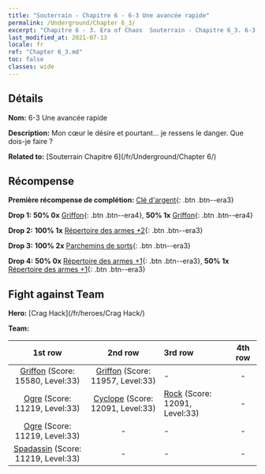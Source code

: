 ```yaml
---
title: "Souterrain - Chapitre 6 - 6-3 Une avancée rapide"
permalink: /Underground/Chapter 6_3/
excerpt: "Chapitre 6 - 3. Era of Chaos  Souterrain - Chapitre 6_3. 6-3 Une avancée rapide"
last_modified_at: 2021-07-13
locale: fr
ref: "Chapter 6_3.md"
toc: false
classes: wide
---
```


## Détails

 **Nom:** 6-3 Une avancée rapide

 **Description:** Mon cœur le désire et pourtant... je ressens le danger. Que dois-je faire ?

 **Related to:** [Souterrain Chapitre 6](/fr/Underground/Chapter 6/)

## Récompense

 **Première récompense de complétion:** [Clé d'argent](/ItemsFR/con_693/){: .btn .btn--era3}

 **Drop 1:** **50% 0x** [Griffon](/ItemsFR/unt_192/){: .btn .btn--era4}, **50% 1x** [Griffon](/ItemsFR/unt_192/){: .btn .btn--era4}

 **Drop 2:** **100% 1x** [Répertoire des armes +2](/ItemsFR/mat_32/){: .btn .btn--era3}

 **Drop 3:** **100% 2x** [Parchemins de sorts](/ItemsFR/con_694/){: .btn .btn--era3}

 **Drop 4:** **50% 0x** [Répertoire des armes +1](/ItemsFR/mat_25/){: .btn .btn--era3}, **50% 1x** [Répertoire des armes +1](/ItemsFR/mat_25/){: .btn .btn--era3}


## Fight against Team
 **Hero:** [Crag Hack](/fr/heroes/Crag Hack/)

 **Team:**


  | 1st row | 2nd row | 3rd row | 4th row |
  |:----:|:----:|:----|:----:|
  | [Griffon](/fr/units/Griffin/) (Score: 15580, Level:33)  | [Griffon](/fr/units/Griffin/) (Score: 11957, Level:33)  | - | - |
  | [Ogre](/fr/units/Ogre/) (Score: 11219, Level:33)  | [Cyclope](/fr/units/Cyclops/) (Score: 12091, Level:33)  | [Rock](/fr/units/Roc/) (Score: 12091, Level:33)  | - |
  | [Ogre](/fr/units/Ogre/) (Score: 11219, Level:33)  | - | - | - |
  | [Spadassin](/fr/units/Swordsman/) (Score: 11219, Level:33)  | - | - | - |


